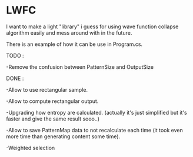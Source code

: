 # LWFC
I want to make a light "library" i guess for using wave function collapse algorithm easily and mess around with in the future.


There is an example of how it can be use in Program.cs.

TODO : 

-Remove the confusion between PatternSize and OutputSize

DONE : 

-Allow to use rectangular sample.

-Allow to compute rectangular output.

-Upgrading how entropy are calculated. (actually it's just simplified but it's faster and give the same result sooo..)

-Allow to save PatternMap data to not recalculate each time (it took even more time than generating content some time).

-Weighted selection
